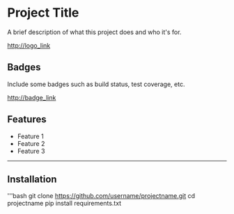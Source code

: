 # Project Title
A brief description of what this project does and who it's for.

[http://logo_link](http://logo_link)  

## Badges
Include some badges such as build status, test coverage, etc.

[http://badge_link](http://badge_link)

## Features   

- Feature 1
- Feature 2
- Feature 3
* * *   

## Installation
'''bash
git clone https://github.com/username/projectname.git
cd projectname
pip install requirements.txt
